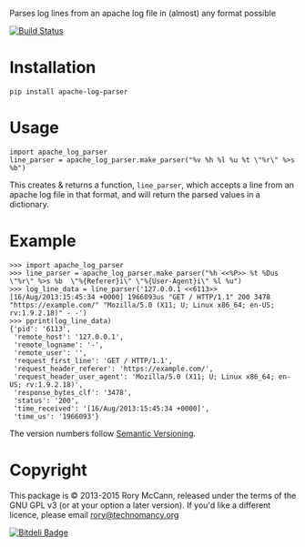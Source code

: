 Parses log lines from an apache log file in (almost) any format possible

[![Build Status](https://travis-ci.org/rory/apache-log-parser.png?branch=master)](https://travis-ci.org/rory/apache-log-parser)

Installation
============

    pip install apache-log-parser

Usage
=====

    import apache_log_parser
    line_parser = apache_log_parser.make_parser("%v %h %l %u %t \"%r\" %>s %b")

This creates & returns a function, ``line_parser``, which accepts a line from an apache log file in that format, and will return the parsed values in a dictionary.

Example
=======

    >>> import apache_log_parser
    >>> line_parser = apache_log_parser.make_parser("%h <<%P>> %t %Dus \"%r\" %>s %b  \"%{Referer}i\" \"%{User-Agent}i\" %l %u")
    >>> log_line_data = line_parser('127.0.0.1 <<6113>> [16/Aug/2013:15:45:34 +0000] 1966093us "GET / HTTP/1.1" 200 3478  "https://example.com/" "Mozilla/5.0 (X11; U; Linux x86_64; en-US; rv:1.9.2.18)" - -')
    >>> pprint(log_line_data)
    {'pid': '6113',
     'remote_host': '127.0.0.1',
     'remote_logname': '-',
     'remote_user': '',
     'request_first_line': 'GET / HTTP/1.1',
     'request_header_referer': 'https://example.com/',
     'request_header_user_agent': 'Mozilla/5.0 (X11; U; Linux x86_64; en-US; rv:1.9.2.18)',
     'response_bytes_clf': '3478',
     'status': '200',
     'time_received': '[16/Aug/2013:15:45:34 +0000]',
     'time_us': '1966093'}
    
The version numbers follow [Semantic Versioning](http://semver.org/).

Copyright
=========

This package is © 2013-2015 Rory McCann, released under the terms of the GNU GPL v3 (or at your option a later version). If you'd like a different licence, please email <rory@technomancy.org>


[![Bitdeli Badge](https://d2weczhvl823v0.cloudfront.net/rory/apache-log-parser/trend.png)](https://bitdeli.com/free "Bitdeli Badge")

